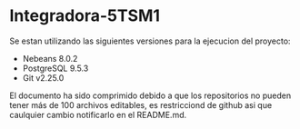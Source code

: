 # Integradora-5TSM1

Se estan utilizando las siguientes versiones para la ejecucion del proyecto:

- Nebeans 8.0.2
- PostgreSQL 9.5.3
- Git v2.25.0

El documento ha sido comprimido debido a que los repositorios no pueden tener más de 100 archivos editables, es restricciond de github asi que caulquier cambio notificarlo en el README.md.
